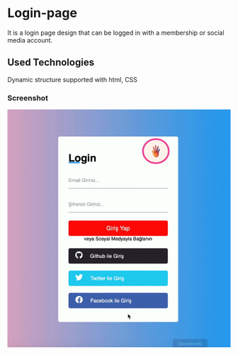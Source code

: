 <h1>Login-page</h1>
It is a login page design that can be logged in with a membership or social media account.

<h2>Used Technologies</h2>

Dynamic structure supported with html, CSS

<h3>Screenshot</h3>

![](screen.gif)

